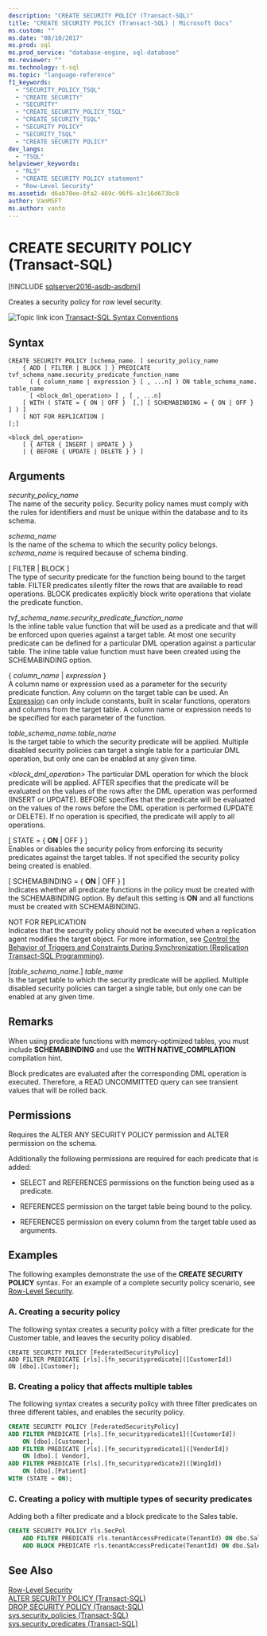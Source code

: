 ```yaml
---
description: "CREATE SECURITY POLICY (Transact-SQL)"
title: "CREATE SECURITY POLICY (Transact-SQL) | Microsoft Docs"
ms.custom: ""
ms.date: "08/10/2017"
ms.prod: sql
ms.prod_service: "database-engine, sql-database"
ms.reviewer: ""
ms.technology: t-sql
ms.topic: "language-reference"
f1_keywords: 
  - "SECURITY_POLICY_TSQL"
  - "CREATE SECURITY"
  - "SECURITY"
  - "CREATE_SECURITY_POLICY_TSQL"
  - "CREATE_SECURITY_TSQL"
  - "SECURITY POLICY"
  - "SECURITY_TSQL"
  - "CREATE SECURITY POLICY"
dev_langs: 
  - "TSQL"
helpviewer_keywords: 
  - "RLS"
  - "CREATE SECURITY POLICY statement"
  - "Row-Level Security"
ms.assetid: d6ab70ee-0fa2-469c-96f6-a3c16d673bc8
author: VanMSFT
ms.author: vanto
---
```

# CREATE SECURITY POLICY (Transact-SQL)

[!INCLUDE [sqlserver2016-asdb-asdbmi](../../includes/applies-to-version/sqlserver2016-asdb-asdbmi.md)]

  Creates a security policy for row level security.  
  
 ![Topic link icon](../../database-engine/configure-windows/media/topic-link.gif "Topic link icon") [Transact-SQL Syntax Conventions](../../t-sql/language-elements/transact-sql-syntax-conventions-transact-sql.md)  
  
## Syntax  
  
```syntaxsql
CREATE SECURITY POLICY [schema_name. ] security_policy_name    
    { ADD [ FILTER | BLOCK ] } PREDICATE tvf_schema_name.security_predicate_function_name   
      ( { column_name | expression } [ , ...n] ) ON table_schema_name. table_name    
      [ <block_dml_operation> ] , [ , ...n] 
    [ WITH ( STATE = { ON | OFF }  [,] [ SCHEMABINDING = { ON | OFF } ] ) ]  
    [ NOT FOR REPLICATION ] 
[;]  
  
<block_dml_operation>  
    [ { AFTER { INSERT | UPDATE } }   
    | { BEFORE { UPDATE | DELETE } } ]  
```  

## Arguments
 *security_policy_name*  
 The name of the security policy. Security policy names must comply with the rules for identifiers and must be unique within the database and to its schema.  
  
 *schema_name*  
 Is the name of the schema to which the security policy belongs. *schema_name* is required because of schema binding.  
  
 [ FILTER | BLOCK ]  
 The type of security predicate for the function being bound to the target table. FILTER predicates silently filter the rows that are available to read operations. BLOCK predicates explicitly block write operations that violate the predicate function.  
  
 *tvf_schema_name.security_predicate_function_name*  
 Is the inline table value function that will be used as a predicate and that will be enforced upon queries against a target table. At most one security predicate can be defined for a particular DML operation against a particular table. The inline table value function must have been created using the SCHEMABINDING option.  
  
 { *column_name* | *expression* }  
 A column name or expression used as a parameter for the security predicate function. Any column on the target table can be used. An [Expression](../../t-sql/language-elements/expressions-transact-sql.md) can only include constants, built in scalar functions, operators and columns from the target table. A column name or expression needs to be specified for each parameter of the function.  
  
 *table_schema_name.table_name*  
 Is the target table to which the security predicate will be applied. Multiple disabled security policies can target a single table for a particular DML operation, but only one can be enabled at any given time.  
  
 *\<block_dml_operation>* 
 The particular DML operation for which the block predicate will be applied. AFTER specifies that the predicate will be evaluated on the values of the rows after the DML operation was performed (INSERT or UPDATE). BEFORE specifies that the predicate will be evaluated on the values of the rows before the DML operation is performed (UPDATE or DELETE). If no operation is specified, the predicate will apply to all operations.  
  
 [ STATE = { **ON** | OFF } ]  
 Enables or disables the security policy from enforcing its security predicates against the target tables. If not specified the security policy being created is enabled.  
  
 [ SCHEMABINDING = { **ON** | OFF } ]  
 Indicates whether all predicate functions in the policy must be created with the SCHEMABINDING option. By default this setting is **ON** and all functions must be created with SCHEMABINDING.  
  
 NOT FOR REPLICATION  
 Indicates that the security policy should not be executed when a replication agent modifies the target object. For more information, see [Control the Behavior of Triggers and Constraints During Synchronization &#40;Replication Transact-SQL Programming&#41;](../../relational-databases/replication/control-behavior-of-triggers-and-constraints-in-synchronization.md).  
  
 [*table_schema_name*.] *table_name*  
 Is the target table to which the security predicate will be applied. Multiple disabled security policies can target a single table, but only one can be enabled at any given time.  
  

## Remarks
 When using predicate functions with memory-optimized tables, you must include **SCHEMABINDING** and use the **WITH NATIVE_COMPILATION** compilation hint.  
  
 Block predicates are evaluated after the corresponding DML operation is executed. Therefore, a READ UNCOMMITTED query can see transient values that will be rolled back.  
  
## Permissions  
 Requires the ALTER ANY SECURITY POLICY permission and ALTER permission on the schema.  
  
 Additionally the following permissions are required for each predicate that is added:  
  
-   SELECT and REFERENCES permissions on the function being used as a predicate.  
  
-   REFERENCES permission on the target table being bound to the policy.  
  
-   REFERENCES permission on every column from the target table used as arguments.  
  
## Examples  
 The following examples demonstrate the use of the **CREATE SECURITY POLICY** syntax. For an example of a complete security policy scenario, see [Row-Level Security](../../relational-databases/security/row-level-security.md).  
  
### A. Creating a security policy  
 The following syntax creates a security policy with a filter predicate for the Customer table, and leaves the security policy disabled.  
  
```  
CREATE SECURITY POLICY [FederatedSecurityPolicy]   
ADD FILTER PREDICATE [rls].[fn_securitypredicate]([CustomerId])   
ON [dbo].[Customer];  
```  
  
### B. Creating a policy that affects multiple tables  
 The following syntax creates a security policy with three filter predicates on three different tables, and enables the security policy.  
  
```sql  
CREATE SECURITY POLICY [FederatedSecurityPolicy]   
ADD FILTER PREDICATE [rls].[fn_securitypredicate1]([CustomerId])   
    ON [dbo].[Customer],  
ADD FILTER PREDICATE [rls].[fn_securitypredicate1]([VendorId])   
    ON [dbo].[ Vendor],  
ADD FILTER PREDICATE [rls].[fn_securitypredicate2]([WingId])   
    ON [dbo].[Patient]  
WITH (STATE = ON);  
```  
  
### C. Creating a policy with multiple types of security predicates  
 Adding both a filter predicate and a block predicate to the Sales table.  
  
```sql  
CREATE SECURITY POLICY rls.SecPol  
    ADD FILTER PREDICATE rls.tenantAccessPredicate(TenantId) ON dbo.Sales,  
    ADD BLOCK PREDICATE rls.tenantAccessPredicate(TenantId) ON dbo.Sales AFTER INSERT;  
```  
  
## See Also  
 [Row-Level Security](../../relational-databases/security/row-level-security.md)   
 [ALTER SECURITY POLICY &#40;Transact-SQL&#41;](../../t-sql/statements/alter-security-policy-transact-sql.md)   
 [DROP SECURITY POLICY &#40;Transact-SQL&#41;](../../t-sql/statements/drop-security-policy-transact-sql.md)   
 [sys.security_policies &#40;Transact-SQL&#41;](../../relational-databases/system-catalog-views/sys-security-policies-transact-sql.md)   
 [sys.security_predicates &#40;Transact-SQL&#41;](../../relational-databases/system-catalog-views/sys-security-predicates-transact-sql.md)  
  
  


